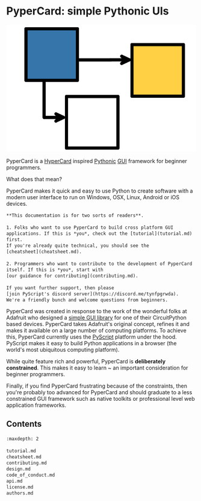 # PyperCard: simple Pythonic UIs

<img alt="Splash image" src="_static/splash.png" style="border: none;">

PyperCard is a [HyperCard](https://en.wikipedia.org/wiki/HyperCard) inspired
[Pythonic](https://www.python.org/dev/peps/pep-0020/)
[GUI](https://en.wikipedia.org/wiki/Graphical_user_interface) framework for
beginner programmers.

What does that mean?

PyperCard makes it quick and easy to use Python to create software with a
modern user interface to run on Windows, OSX, Linux, Android or iOS devices.

```{note}
**This documentation is for two sorts of readers**.

1. Folks who want to use PyperCard to build cross platform GUI
applications. If this is *you*, check out the [tutorial](tutorial.md) first.
If you're already quite technical, you should see the
[cheatsheet](cheatsheet.md).

2. Programmers who want to contribute to the development of PyperCard
itself. If this is *you*, start with
[our guidance for contributing](contributing.md).

If you want further support, then please
[join PyScript's discord server](https://discord.me/tynfpgrwda).
We're a friendly bunch and welcome questions from beginners.
```

PyperCard was created in response to the work of the wonderful folks at
Adafruit who designed a
[simple GUI library](https://learn.adafruit.com/circuit-python-your-own-adventure/overview)
for one of their CircuitPython based devices. PyperCard takes Adafruit's
original concept, refines it and makes it available on a large number of
computing platforms. To achieve this, PyperCard currently uses the
[PyScript](https://pyscript.net/) platform under the hood. PyScript makes it
easy to build Python applications in a browser (the world's most ubiquitous
computing platform).

While quite feature rich and powerful, PyperCard is
**deliberately constrained**. This makes it easy to learn ~ an
important consideration for beginner programmers.

Finally, if you find PyperCard frustrating because of the
constraints, then you're probably too advanced for PyperCard and should
graduate to a less constrained GUI framework such as native toolkits or
professional level web application frameworks.

## Contents

```{toctree}
:maxdepth: 2

tutorial.md
cheatsheet.md
contributing.md
design.md
code_of_conduct.md
api.md
license.md
authors.md
```

